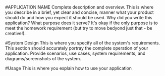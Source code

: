#APPLICATION NAME
Complete description and overview. This is where you describe in a brief, yet clear and concise, manner what your product should do and how you expect it should be used. Why did you write this application? What purpose does it serve? It's okay if the only purpose is to meet the homework requirement (but try to move bedyond just that - be creative!).

#System Design
This is where you specify all of the system's requirements. This section should accurately portray the complete operation of your application. Provide scenarios, use cases, system requirements, and diagrams/screenshots of the system.

#Usage
This is where you explain how to use your application